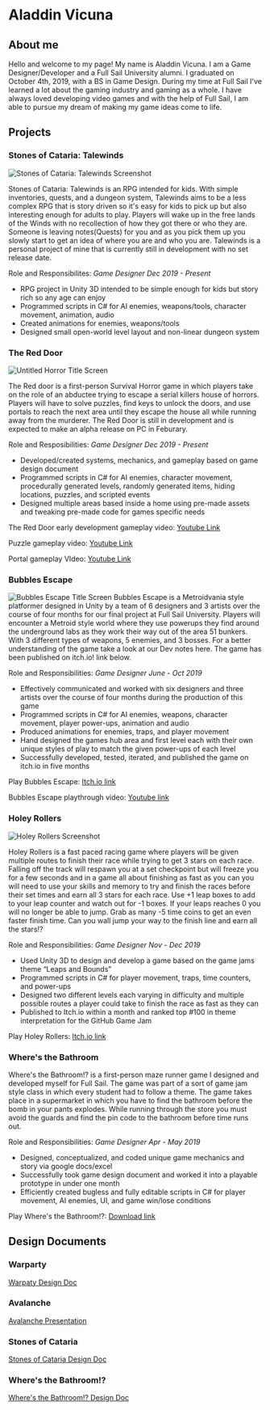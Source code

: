 # Aladdin Vicuna

## About me
Hello and welcome to my page! My name is Aladdin Vicuna. I am a Game Designer/Developer and a Full Sail University alumni. I graduated on October 4th, 2019, with a BS in Game Design. During my time at Full Sail I've learned a lot about the gaming industry and gaming as a whole. I have always loved developing video games and with the help of Full Sail, I am able to pursue my dream of making my game ideas come to life.

## Projects

### Stones of Cataria: Talewinds
![Stones of Cataria: Talewinds Screenshot](https://avvrg.files.wordpress.com/2020/01/soc_talwinds.png?w=2720)

Stones of Cataria: Talewinds is an RPG intended for kids. With simple inventories, quests, and a dungeon system, Talewinds aims to be a less complex RPG that is story driven so it's easy for kids to pick up but also interesting enough for adults to play. Players will wake up in the free lands of the Winds with no recollection of how they got there or who they are. Someone is leaving notes(Quests) for you and as you pick them up you slowly start to get an idea of where you are and who you are. Talewinds is a personal project of mine that is currently still in development with no set release date. 

Role and Responsibilites: *Game Designer Dec 2019 - Present*

-	RPG project in Unity 3D intended to be simple enough for kids but story rich so any age can enjoy
-	Programmed scripts in C# for AI enemies, weapons/tools, character movement, animation, audio
-	Created animations for enemies, weapons/tools
-	Designed small open-world level layout and non-linear dungeon system 

### The Red Door
![Untitled Horror Title Screen](https://avvrg.files.wordpress.com/2020/01/uhtitlescreen.png?w=2720)

The Red door is a first-person Survival Horror game in which players take on the role of an abductee trying to escape a serial killers house of horrors. Players will have to solve puzzles, find keys to unlock the doors, and use portals to reach the next area until they escape the house all while running away from the murderer. The Red Door is still in development and is expected to make an alpha release on PC in Feburary.

Role and Resposibilities: *Game Designer Dec 2019 - Present*

-	Developed/created systems, mechanics, and gameplay based on game design document 
-	Programmed scripts in C# for AI enemies, character movement, procedurally generated levels, randomly generated items, hiding locations, puzzles, and scripted events
-	Designed multiple areas based inside a home using pre-made assets and tweaking pre-made code for games specific needs

The Red Door early development gameplay video: [Youtube Link](https://youtu.be/FWF-oTzjH28)

Puzzle gameplay video: [Youtube Link](https://youtu.be/efmZKyBJFJs)

Portal gameplay VIdeo: [Youtube Link](https://youtu.be/fNLJiKMMDh4)


### Bubbles Escape
![Bubbles Escape Title Screen](https://img.itch.zone/aW1hZ2UvNTE3OTc4LzI3MDMyMTMucG5n/original/YyrBCF.png)
Bubbles Escape is a Metroidvania style platformer designed in Unity by a team of 6 designers and 3 artists over the course of four months for our final project at Full Sail University. Players will encounter a Metroid style world where they use powerups they find around the underground labs as they work their way out of the area 51 bunkers. With 3 different types of weapons, 5 enemies, and 3 bosses. For a better understanding of the game take a look at our Dev notes here. The game has been published on itch.io! link below.

Role and Responsibilities: *Game Designer June - Oct 2019* 

-	Effectively communicated and worked with six designers and three artists over the course of four months during the production of this game
- Programmed scripts in C# for AI enemies, weapons, character movement, player power-ups, animation and audio
-	Produced animations for enemies, traps, and player movement
-	Hand designed the games hub area and first level each with their own unique styles of play to match the given power-ups of each level
-	Successfully developed, tested, iterated, and published the game on itch.io in five months 


Play Bubbles Escape: [Itch.io link](https://teamneir.itch.io/bubbles-escape)

Bubbles Escape playthrough video: [Youtube link](https://youtu.be/3EcoMzg-6Dg)

### Holey Rollers
![Holey Rollers Screenshot](https://img.itch.zone/aW1nLzI3MzY4MzEucG5n/315x250%23c/004pEq.png)

Holey Rollers is a fast paced racing game where players will be given multiple routes to finish their race while trying to get 3 stars on each race. Falling off the track will respawn you at a set checkpoint but will freeze you for a few seconds and in a game all about finishing as fast as you can you will need to use your skills and memory to try and finish the races before their set times and earn all 3 stars for each race. Use +1 leap boxes to add to your leap counter and watch out for -1 boxes. If your leaps reaches 0 you will no longer be able to jump. Grab as many -5 time coins to get an even faster finish time. Can you wall jump your way to the finish line and earn all the stars!?

Role and Responsibilities: *Game Designer Nov - Dec 2019*

- Used Unity 3D to design and develop a game based on the game jams theme “Leaps and Bounds”
-	Programmed scripts in C# for player movement, traps, time counters, and power-ups
-	Designed two different levels each varying in difficulty and multiple possible routes a player could take to finish the race as fast as they can
-	Published to Itch.io within a month and ranked top #100 in theme interpretation for the GitHub Game Jam 

Play Holey Rollers: [Itch.io link](https://yunglads25.itch.io/holey-rollers)

### Where's the Bathroom
Where's the Bathroom!? is a first-person maze runner game I designed and developed myself for Full Sail. The game was part of a sort of game jam style class in which every student had to follow a theme. The game takes place in a supermarket in which you have to find the bathroom before the bomb in your pants explodes. While running through the store you must avoid the guards and find the pin code to the bathroom before time runs out.

Role and Responsibilities: *Game Designer Apr - May 2019*

- Designed, conceptualized, and coded unique game mechanics and story via google docs/excel
-	Successfully took game design document and worked it into a playable prototype in under one month
-	Efficiently created bugless and fully editable scripts in C# for player movement, AI enemies, UI, and game win/lose conditions 

Play Where's the Bathroom!?: [Download link](https://drive.google.com/file/d/1o9vXZb7rLR8fJVqEUHRIyzzh_81v1L5j/view?usp=sharing)


## Design Documents

### Warparty
[Warpaty Design Doc](https://avvrg.files.wordpress.com/2017/07/warparty-design-document.pdf)

### Avalanche
[Avalanche Presentation](https://docs.google.com/presentation/d/1lw22617caf5CrLRCZNsmxbxoF7nUDyIzJwppBi-wrxg/edit?usp=sharing)

### Stones of Cataria
[Stones of Cataria Design Doc](https://avvrg.files.wordpress.com/2018/09/stones-of-cataria-game-design-document.pdf)

### Where's the Bathroom!?
[Where's the Bathroom!? Design Doc](https://avvrg.wordpress.com/designdocuments/)
